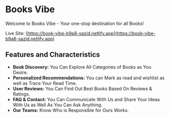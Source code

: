 # Books Vibe

Welcome to Books Vibe - Your one-stop destination for all Books!

Live Site: [https://book-vibe-b9a8-sazid.netlify.app](https://book-vibe-b9a8-sazid.netlify.app)

## Features and Characteristics

- **Book Discovery:** You Can Explore All Categories of Books as You Desire.
- **Personalized Recommendations:** You can Mark as read and wishlist as well as Trace Your Read Time.
- **User Reviews:** You Can Find Out Best Books Based On Reviews & Ratings.
- **FAQ & Contact:** You Can Communicate With Us and Share Your Ideas With Us as Well As You Can Ask Anything.
- **Our Teams:** Know Who is Responsible for Ours Works.

